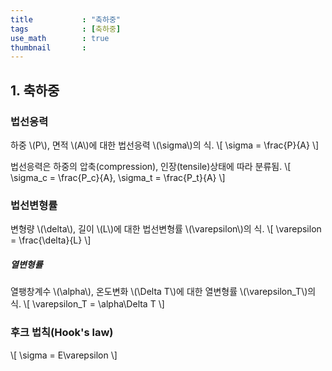 ```yaml
---
title           : "축하중"
tags            : [축하중]
use_math        : true
thumbnail       : 
---
```

## 1. 축하중
### 법선응력
하중 \\(P\\), 면적 \\(A\\)에 대한 법선응력 \\(\sigma\\)의 식.
\\[
\sigma = \frac{P}{A}
\\]

법선응력은 하중의 압축(compression), 인장(tensile)상태에 따라 분류됨.
\\[
\sigma_c = \frac{P_c}{A}, \sigma_t = \frac{P_t}{A}
\\]

### 법선변형률
변형량 \\(\delta\\), 길이 \\(L\\)에 대한 법선변형률 \\(\varepsilon\\)의 식.
\\[
\varepsilon = \frac{\delta}{L}
\\]

##### 열변형률
열팽창계수 \\(\alpha\\), 온도변화 \\(\Delta T\\)에 대한 열변형률 \\(\varepsilon_T\\)의 식.
\\[
\varepsilon_T = \alpha\Delta T
\\]

### 후크 법칙(Hook's law)
\\[
\sigma = E\varepsilon
\\]